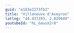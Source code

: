 ```yaml
---
guid: "e183e2273fb2"
title: "Villeneuve d'Aveyron"
latlng: "44.437293, 2.029949"
youtubeId: "hL_GausX2r8" 
---
```

